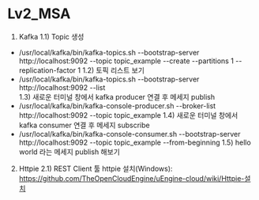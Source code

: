 # Lv2_MSA

1. Kafka 
 1.1) Topic 생성
  - /usr/local/kafka/bin/kafka-topics.sh --bootstrap-server http://localhost:9092 --topic topic_example --create --partitions 1 --replication-factor 1
 1.2) 토픽 리스트 보기
  - /usr/local/kafka/bin/kafka-topics.sh --bootstrap-server http://localhost:9092 --list    
 1.3) 새로운 터미널 창에서 kafka producer 연결 후 메세지 publish
  - /usr/local/kafka/bin/kafka-console-producer.sh --broker-list http://localhost:9092 --topic topic_example
 1.4) 새로운 터미널 창에서 kafka consumer 연결 후 메세지 subscribe
  - /usr/local/kafka/bin/kafka-console-consumer.sh --bootstrap-server http://localhost:9092 --topic topic_example --from-beginning
 1.5) hello world 라는 메세지 publish 해보기


2. Httpie
 2.1) REST Client 툴 httpie 설치(Windows): 
      https://github.com/TheOpenCloudEngine/uEngine-cloud/wiki/Httpie-설치
